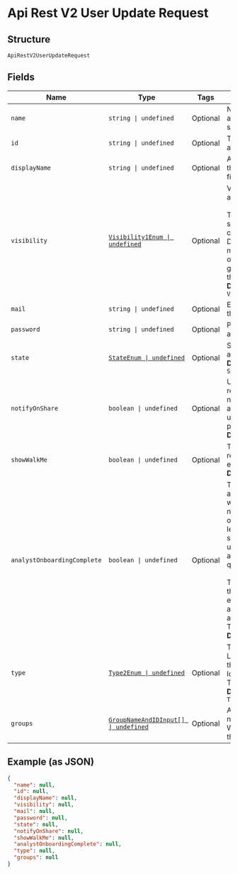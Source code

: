 
# Api Rest V2 User Update Request

## Structure

`ApiRestV2UserUpdateRequest`

## Fields

| Name | Type | Tags | Description |
|  --- | --- | --- | --- |
| `name` | `string \| undefined` | Optional | Name of the user account. The username string must be unique. |
| `id` | `string \| undefined` | Optional | The GUID of the user account |
| `displayName` | `string \| undefined` | Optional | A display name string for the user, usually their first and last name. |
| `visibility` | [`Visibility1Enum \| undefined`](/doc/models/visibility-1-enum.md) | Optional | Visibility of the user account.<br><br>The visibility attribute is set to DEFAULT when creating a user. The DEFAULT attribute makes a user visible to other users and user groups, and thus allows them to share objects.<br>**Default**: `Visibility1Enum.DEFAULT` |
| `mail` | `string \| undefined` | Optional | Email id associated with the user account |
| `password` | `string \| undefined` | Optional | Password for the user account. |
| `state` | [`StateEnum \| undefined`](/doc/models/state-enum.md) | Optional | Status of user account. acitve or inactive.<br>**Default**: `StateEnum.ACTIVE` |
| `notifyOnShare` | `boolean \| undefined` | Optional | User preference for receiving email notifications when another ThoughtSpot user shares answers or pinboards.<br>**Default**: `true` |
| `showWalkMe` | `boolean \| undefined` | Optional | The user preference for revisiting the onboarding experience.<br>**Default**: `true` |
| `analystOnboardingComplete` | `boolean \| undefined` | Optional | ThoughtSpot provides an interactive guided walkthrough to onboard new users. The onboarding experience leads users through a set of actions to help users get started and accomplish their tasks quickly.<br><br>The users can turn off the Onboarding experience and access it again when they need assistance with the ThoughtSpot UI.<br>**Default**: `false` |
| `type` | [`Type2Enum \| undefined`](/doc/models/type-2-enum.md) | Optional | Type of user. LOCAL_USER indicates that the user is created locally in the ThoughtSpot system.<br>**Default**: `Type2Enum.LOCALUSER` |
| `groups` | [`GroupNameAndIDInput[] \| undefined`](/doc/models/group-name-and-id-input.md) | Optional | A JSON array of group names or GUIDs or both. When both are given then id is considered |

## Example (as JSON)

```json
{
  "name": null,
  "id": null,
  "displayName": null,
  "visibility": null,
  "mail": null,
  "password": null,
  "state": null,
  "notifyOnShare": null,
  "showWalkMe": null,
  "analystOnboardingComplete": null,
  "type": null,
  "groups": null
}
```


